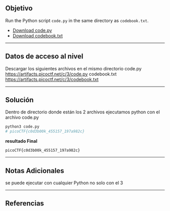 ## Objetivo 

Run the Python script `code.py` in the same directory as `codebook.txt`.

- [Download code.py](https://artifacts.picoctf.net/c/3/code.py)
- [Download codebook.txt](https://artifacts.picoctf.net/c/3/codebook.txt)

---
## Datos de acceso al nivel 

Descargar los siguientes archivos en el mismo directorio 
code.py
https://artifacts.picoctf.net/c/3/code.py
codebook.txt
https://artifacts.picoctf.net/c/3/codebook.txt

---
## Solución 

Dentro de directorio donde están los 2 archivos ejecutamos python con el archivo code.py

``` python
python3 code.py 
# picoCTF{c0d3b00k_455157_197a982c}
```

**resultado Final**
```
picoCTF{c0d3b00k_455157_197a982c}
```

---
## Notas Adicionales  

se puede ejecutar con cualquier Python no solo con el 3  

---
## Referencias 